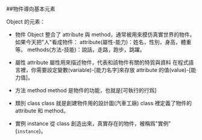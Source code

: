 ##物件導向基本元素

Object 的元素：
* 物件 Object
整合了 attribute 與 method，通常被用來模仿真實世界的物件。
如果今天把"人"看成物件：
attribute(屬性-能力)：姓名，性別，身高，體重等。
methods(方法-技能)：說話，走路，跑步，跳躍。

* 屬性 attribute
屬性用來描述物件，代表和該物件有關的特質與資料
在程式語言裡，你需要設定變數(variable)-[能力名字]來存放 attribute 的值(value)-[能力值]。

* 方法 method
method 是物件的功能，也就是[可執行的行爲]

* 類別 class
class 就是創建物件用的設計圖(汽車工廠)
class 裡定義了物件的 attribute 和 method。

* 實例 instance
從 class 創造出來，真實存在的物件，被稱爲"實例"(`instance`)。
